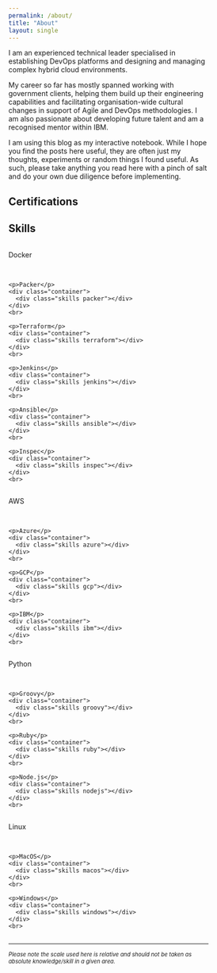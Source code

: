 ```yaml
---
permalink: /about/
title: "About"
layout: single
---
```


I am an experienced technical leader specialised in establishing DevOps platforms and designing and managing complex hybrid cloud environments.

My career so far has mostly spanned working with government clients, helping them build up their engineering capabilities and facilitating organisation-wide cultural changes in support of Agile and DevOps methodologies. I am also passionate about developing future talent and am a recognised mentor within IBM.

I am using this blog as my interactive notebook. While I hope you find the posts here useful, they are often just my thoughts, experiments or random things I found useful. As such, please take anything you read here with a pinch of salt and do your own due diligence before implementing.

## Certifications

<div data-iframe-width="150" data-iframe-height="270" data-share-badge-id="d3da7709-f37e-4e1f-ba94-94e563d2870f" data-share-badge-host="https://www.credly.com"></div><script type="text/javascript" async src="//cdn.credly.com/assets/utilities/embed.js"></script>

<div data-iframe-width="150" data-iframe-height="270" data-share-badge-id="4b0d411f-0692-41df-8f86-66a3ae7bea0a" data-share-badge-host="https://www.credly.com"></div><script type="text/javascript" async src="//cdn.credly.com/assets/utilities/embed.js"></script>

<div data-iframe-width="150" data-iframe-height="270" data-share-badge-id="234b5bb5-7867-4632-9fd8-6d818f8e610e" data-share-badge-host="https://www.credly.com"></div><script type="text/javascript" async src="//cdn.credly.com/assets/utilities/embed.js"></script>

<div data-iframe-width="150" data-iframe-height="270" data-share-badge-id="234b5bb5-7867-4632-9fd8-6d818f8e610e" data-share-badge-host="https://www.credly.com"></div><script type="text/javascript" async src="//cdn.credly.com/assets/utilities/embed.js"></script>

## Skills

<html>
<head>
<meta name="viewport" content="width=device-width, initial-scale=1">
<style>
* {box-sizing: border-box}

.container {
  width: 100%;
  background-color: #ddd;
  border-radius: 25px;
  border: 2px solid;
  border-color: #878383;
}

.skills {
  text-align: bottom;
  padding-top: 5px;
  padding-bottom: 5px;
  color: white;
  border-radius: 25px;
}

.terraform {width: 90%; background-color: #363535;}
.docker {width: 80%; background-color: #363535;}
.packer {width: 70%; background-color: #363535;}
.jenkins {width: 70%; background-color: #363535;}
.ansible {width: 70%; background-color: #363535;}
.inspec {width: 60%; background-color: #363535;}
.kitchenci {width: 50%; background-color: #363535;}

.python {width: 80%; background-color: #363535;}
.groovy {width: 60%; background-color: #363535;}
.ruby {width: 30%; background-color: #363535;}
.nodejs {width: 20%; background-color: #363535;}
.go {width: 20%; background-color: #363535;}

.aws {width: 80%; background-color: #3b7bf4;}
.azure {width: 40%; background-color: #3b7bf4;}
.gcp {width: 20%; background-color: #3b7bf4;}
.ibm {width: 10%; background-color: #3b7bf4;}

.linux {width: 80%; background-color: #3b7bf4;}
.macos {width: 80%; background-color: #3b7bf4;}
.windows {width: 60%; background-color: #3b7bf4;}

.excel {width: 80%; background-color: #363535;}
.ppt {width: 90%; background-color: #363535;}
.word {width: 80%; background-color: #363535;}

.polish {width: 80%; background-color: #363535;}
.english {width: 90%; background-color: #363535;}

.row {
  display: flex;
}

.column {
  flex: 25%;
  padding: 10px;
}
</style>
</head>
<body>

<div class="row">
  <div class="column">
    <p>Docker</p>
    <div class="container">
      <div class="skills docker"></div>
    </div>
    <br>

    <p>Packer</p>
    <div class="container">
      <div class="skills packer"></div>
    </div>
    <br>

    <p>Terraform</p>
    <div class="container">
      <div class="skills terraform"></div>
    </div>
    <br>

    <p>Jenkins</p>
    <div class="container">
      <div class="skills jenkins"></div>
    </div>
    <br>

    <p>Ansible</p>
    <div class="container">
      <div class="skills ansible"></div>
    </div>
    <br>

    <p>Inspec</p>
    <div class="container">
      <div class="skills inspec"></div>
    </div>
    <br>
  </div>
  <div class="column">
    <p>AWS</p>
    <div class="container">
      <div class="skills aws"></div>
    </div>
    <br>

    <p>Azure</p>
    <div class="container">
      <div class="skills azure"></div>
    </div>
    <br>

    <p>GCP</p>
    <div class="container">
      <div class="skills gcp"></div>
    </div>
    <br>

    <p>IBM</p>
    <div class="container">
      <div class="skills ibm"></div>
    </div>
    <br>
  </div>
  <div class="column">
    <p>Python</p>
    <div class="container">
      <div class="skills python"></div>
    </div>
    <br>

    <p>Groovy</p>
    <div class="container">
      <div class="skills groovy"></div>
    </div>
    <br>

    <p>Ruby</p>
    <div class="container">
      <div class="skills ruby"></div>
    </div>
    <br>

    <p>Node.js</p>
    <div class="container">
      <div class="skills nodejs"></div>
    </div>
    <br>
  </div>
  <div class="column">
    <p>Linux</p>
    <div class="container">
      <div class="skills linux"></div>
    </div>
    <br>

    <p>MacOS</p>
    <div class="container">
      <div class="skills macos"></div>
    </div>
    <br>

    <p>Windows</p>
    <div class="container">
      <div class="skills windows"></div>
    </div>
    <br>
  </div>
</div>

</body>
</html>

---
<span style="font-size:0.8em;">*Please note the scale used here is relative and should not be taken as absolute knowledge/skill in a given area.*</span>